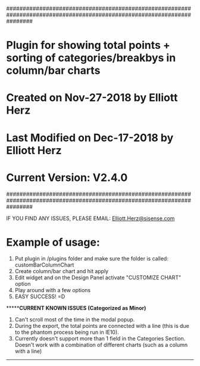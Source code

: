 ########################################################################################################################
#  	Plugin for showing total points + sorting of categories/breakbys in column/bar charts
#	Created on Nov-27-2018 by Elliott Herz
#	Last Modified on Dec-17-2018 by Elliott Herz
#	Current Version: V2.4.0
########################################################################################################################


IF YOU FIND ANY ISSUES, PLEASE EMAIL: Elliott.Herz@sisense.com


# Example of usage:
1) Put plugin in /plugins folder and make sure the folder is called: customBarColumnChart
2) Create column/bar chart and hit apply
3) Edit widget and on the Design Panel activate "CUSTOMIZE CHART" option
4) Play around with a few options
5) EASY SUCCESS! =D


*****************************************CURRENT KNOWN ISSUES (Categorized as Minor)************************************
1) Can't scroll most of the time in the modal popup.
2) During the export, the total points are connected with a line (this is due to the phantom process being run in IE10).
3) Currently doesn't support more than 1 field in the Categories Section. 
    Doesn't work with a combination of different charts (such as a column with a line)
************************************************************************************************************************
